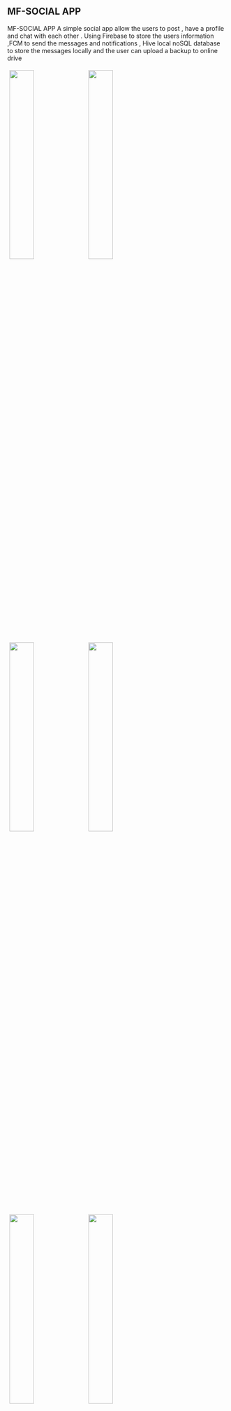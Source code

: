 ## MF-SOCIAL APP 

MF-SOCIAL APP 
A simple social app allow the users to post , have a profile and chat with each other .
Using Firebase to store the users information ,FCM to send the messages and notifications , Hive local noSQL database to store the messages locally and the user can upload a backup  to online drive

<img src="https://f.top4top.io/p_2057ridif1.jpg" width="33.3%" align="left" style="float:left;  padding: 5px; display:flex" />
<img src="https://g.top4top.io/p_205715r5v2.jpg" width="33.3% " align="left" style="float:left; padding: 5px; display:flex" />
<img src="https://h.top4top.io/p_2057vb7nb3.jpg" width="33.3%"align="left" style="float:left; padding: 5px;" />
<img src="https://i.top4top.io/p_2057w1n4q4.jpg" width="33.3%"align="left" style="float:left; padding: 5px;" />
<img src="https://j.top4top.io/p_2057cc7wp5.jpg" width="33.3%"align="left" style="float:left; padding: 5px;" />
<img src="https://k.top4top.io/p_20570l8mg6.jpg" width="33.3%"align="left" style="float:left; padding: 5px;" />
<img src="https://l.top4top.io/p_2057rzo4w7.jpg" width="33.3%"align="left" style="float:left; padding: 5px;" />




